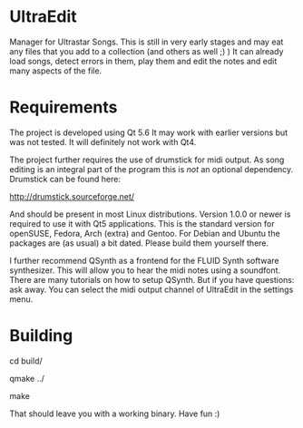 UltraEdit
=========

Manager for Ultrastar Songs. This is still in very early stages and may eat any files that you add to a collection (and others as well ;) )
It can already load songs, detect errors in them, play them and edit the notes and edit many aspects of the file.

Requirements
============

The project is developed using Qt 5.6
It may work with earlier versions but was not tested. 
It will definitely not work with Qt4.

The project further requires the use of drumstick for midi output.
As song editing is an integral part of the program this is *not* an optional dependency.
Drumstick can be found here:

http://drumstick.sourceforge.net/

And should be present in most Linux distributions. Version 1.0.0 or newer is
required to use it with Qt5 applications. This is the standard version
for openSUSE, Fedora, Arch (extra) and Gentoo. For Debian and Ubuntu the
packages are (as usual) a bit dated. Please build them yourself there.

I further recommend QSynth as a frontend for the FLUID Synth software synthesizer. This will allow you to hear the midi notes using a soundfont.
There are many tutorials on how to setup QSynth. But if you have questions: ask away. You can select the midi output channel of UltraEdit in the settings menu.

Building
========

cd build/

qmake ../

make

That should leave you with a working binary. Have fun :)
